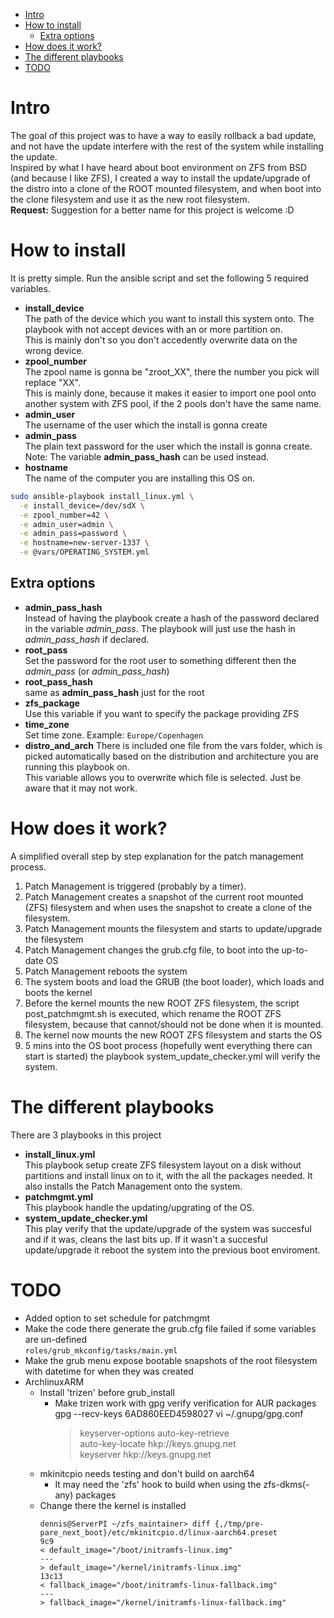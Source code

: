 - [Intro](#intro)
- [How to install](#how-to-install)
  - [Extra options](#extra-options)
- [How does it work?](#how-does-it-work)
- [The different playbooks](#the-different-playbooks)
- [TODO](#todo)

# Intro
The goal of this project was to have a way to easily rollback a bad update, and not have the update interfere with the rest of the system while installing the update.  
Inspired by what I have heard about boot environment on ZFS from BSD (and because I like ZFS), I created a way to install the update/upgrade of the distro into a clone of the ROOT mounted filesystem, and when boot into the clone filesystem and use it as the new root filesystem.  
**Request:** Suggestion for a better name for this project is welcome :D  


# How to install
It is pretty simple. Run the ansible script and set the following 5 required variables.
- **install_device**  
The path of the device which you want to install this system onto. The playbook with not accept devices with an or more partition on.  
This is mainly don't so you don't accedently overwrite data on the wrong device.
- **zpool_number**  
The zpool name is gonna be "zroot_XX", there the number you pick will replace "XX".  
This is mainly done, because it makes it easier to import one pool onto another system with ZFS pool, if the 2 pools don't have the same name.
- **admin_user**  
The username of the user which the install is gonna create
- **admin_pass**  
The plain text password for the user which the install is gonna create.  
Note: The variable **admin_pass_hash** can be used instead.
- **hostname**  
The name of the computer you are installing this OS on.

```sh
sudo ansible-playbook install_linux.yml \
  -e install_device=/dev/sdX \
  -e zpool_number=42 \
  -e admin_user=admin \
  -e admin_pass=password \
  -e hostname=new-server-1337 \
  -e @vars/OPERATING_SYSTEM.yml
```

## Extra options
- **admin_pass_hash**  
Instead of having the playbook create a hash of the password declared in the variable *admin_pass*. The playbook will just use the hash in *admin_pass_hash* if declared.
- **root_pass**  
Set the password for the root user to something different then the *admin_pass* (or *admin_pass_hash*)
- **root_pass_hash**  
same as **admin_pass_hash** just for the root
- **zfs_package**  
Use this variable if you want to specify the package providing ZFS
- **time_zone**  
Set time zone. Example: `Europe/Copenhagen`
- **distro_and_arch** 
There is included one file from the vars folder, which is picked automatically based on the distribution and architecture you are running this playbook on.  
This variable allows you to overwrite which file is selected. Just be aware that it may not work.

# How does it work?
A simplified overall step by step explanation for the patch management process.

1. Patch Management is triggered (probably by a timer).
2. Patch Management creates a snapshot of the current root mounted (ZFS) filesystem and when uses the snapshot to create a clone of the filesystem.
3. Patch Management mounts the filesystem and starts to update/upgrade the filesystem
4. Patch Management changes the grub.cfg file, to boot into the up-to-date OS
5. Patch Management reboots the system
6. The system boots and load the GRUB (the boot loader), which loads and boots the kernel
7. Before the kernel mounts the new ROOT ZFS filesystem, the script post_patchmgmt.sh is executed, which rename the ROOT ZFS filesystem, because that cannot/should not be done when it is mounted.
8. The kernel now mounts the new ROOT ZFS filesystem and starts the OS
9. 5 mins into the OS boot process (hopefully went everything there can start is started) the playbook system_update_checker.yml will verify the system.


# The different playbooks
There are 3 playbooks in this project

- **install_linux.yml**  
This playbook setup create ZFS filesystem layout on a disk without partitions and install linux on to it, with the all the packages needed. It also installs the Patch Management onto the system.
- **patchmgmt.yml**  
This playbook handle the updating/upgrating of the OS.
- **system_update_checker.yml**  
This play verify that the update/upgrade of the system was succesful and if it was, cleans the last bits up. If it wasn't a succesful update/upgrade it reboot the system into the previous boot enviroment.



# TODO
- Added option to set schedule for patchmgmt
- Make the code there generate the grub.cfg file failed if some variables are un-defined  
  `roles/grub_mkconfig/tasks/main.yml`
- Make the grub menu expose bootable snapshots of the root filesystem with datetime for when they was created
- ArchlinuxARM
  - Install 'trizen' before grub_install
    - Make trizen work with gpg verify verification for AUR packages  
      gpg --recv-keys 6AD860EED4598027
      vi ~/.gnupg/gpg.conf  
      > keyserver-options auto-key-retrieve  
      > auto-key-locate hkp://keys.gnupg.net  
      > keyserver hkp://keys.gnupg.net
  - mkinitcpio needs testing and don't build on aarch64
    - It may need the 'zfs' hook to build when using the zfs-dkms(-any) packages
  - Change there the kernel is installed
    ```
    dennis@ServerPI ~/zfs_maintainer> diff {,/tmp/pre-pare_next_boot}/etc/mkinitcpio.d/linux-aarch64.preset
    9c9
    < default_image="/boot/initramfs-linux.img"
    ---
    > default_image="/kernel/initramfs-linux.img"
    13c13
    < fallback_image="/boot/initramfs-linux-fallback.img"
    ---
    > fallback_image="/kernel/initramfs-linux-fallback.img"
    ```











